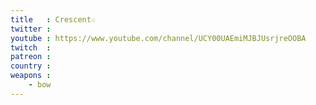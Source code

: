 ```yaml
---
title   : Crescent☆
twitter :
youtube : https://www.youtube.com/channel/UCY00UAEmiMJBJUsrjreOOBA
twitch  :
patreon :
country :
weapons :
    - bow
---
```

